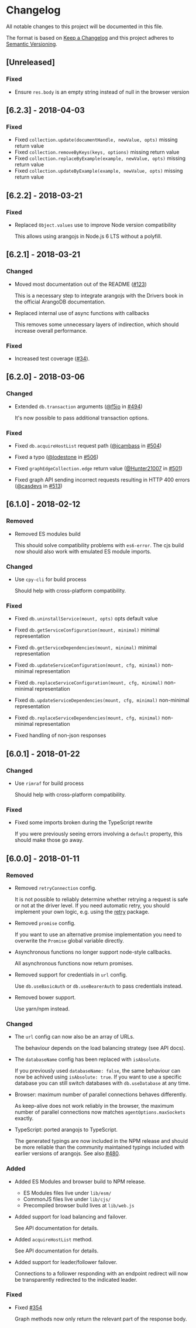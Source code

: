 # Changelog

All notable changes to this project will be documented in this file.

The format is based on [Keep a Changelog](http://keepachangelog.com/en/1.0.0/)
and this project adheres to [Semantic Versioning](http://semver.org/spec/v2.0.0.html).

## [Unreleased]

### Fixed

* Ensure `res.body` is an empty string instead of null in the browser version

## [6.2.3] - 2018-04-03

### Fixed

* Fixed `collection.update(documentHandle, newValue, opts)` missing return value
* Fixed `collection.removeByKeys(keys, options)` missing return value
* Fixed `collection.replaceByExample(example, newValue, opts)` missing return value
* Fixed `collection.updateByExample(example, newValue, opts)` missing return value

## [6.2.2] - 2018-03-21

### Fixed

* Replaced `Object.values` use to improve Node version compatibility

  This allows using arangojs in Node.js 6 LTS without a polyfill.

## [6.2.1] - 2018-03-21

### Changed

* Moved most documentation out of the README ([#123](https://github.com/arangodb/arangojs/issues/123))

  This is a necessary step to integrate arangojs with the Drivers book in the official ArangoDB documentation.

* Replaced internal use of async functions with callbacks

  This removes some unnecessary layers of indirection, which should increase overall performance.

### Fixed

* Increased test coverage ([#34](https://github.com/arangodb/arangojs/issues/34)).

## [6.2.0] - 2018-03-06

### Changed

* Extended `db.transaction` arguments ([@f5io](https://github.com/f5io) in [#494](https://github.com/arangodb/arangojs/pull/494))

  It's now possible to pass additional transaction options.

### Fixed

* Fixed `db.acquireHostList` request path ([@jcambass](https://github.com/jcambass) in [#504](https://github.com/arangodb/arangojs/pull/504))

* Fixed a typo ([@lodestone](https://github.com/lodestone) in [#506](https://github.com/arangodb/arangojs/pull/506))

* Fixed `graphEdgeCollection.edge` return value ([@Hunter21007](https://github.com/Hunter21007) in [#501](https://github.com/arangodb/arangojs/pull/501))

* Fixed graph API sending incorrect requests resulting in HTTP 400 errors ([@casdevs](https://github.com/casdevs) in [#513](https://github.com/arangodb/arangojs/pull/513))

## [6.1.0] - 2018-02-12

### Removed

* Removed ES modules build

  This should solve compatibility problems with `es6-error`. The cjs
  build now should also work with emulated ES module imports.

### Changed

* Use `cpy-cli` for build process

  Should help with cross-platform compatibility.

### Fixed

* Fixed `db.uninstallService(mount, opts)` opts default value

* Fixed `db.getServiceConfiguration(mount, minimal)` minimal representation

* Fixed `db.getServiceDependencies(mount, minimal)` minimal representation

* Fixed `db.updateServiceConfiguration(mount, cfg, minimal)` non-minimal representation

* Fixed `db.replaceServiceConfiguration(mount, cfg, minimal)` non-minimal representation

* Fixed `db.updateServiceDependencies(mount, cfg, minimal)` non-minimal representation

* Fixed `db.replaceServiceDependencies(mount, cfg, minimal)` non-minimal representation

* Fixed handling of non-json responses

## [6.0.1] - 2018-01-22

### Changed

* Use `rimraf` for build process

  Should help with cross-platform compatibility.

### Fixed

* Fixed some imports broken during the TypeScript rewrite

  If you were previously seeing errors involving a `default` property,
  this should make those go away.

## [6.0.0] - 2018-01-11

### Removed

* Removed `retryConnection` config.

  It is not possible to reliably determine whether retrying a request
  is safe or not at the driver level. If you need automatic retry, you
  should implement your own logic, e.g. using the
  [retry](https://yarnpkg.com/en/package/retry) package.

* Removed `promise` config.

  If you want to use an alternative promise implementation
  you need to overwrite the `Promise` global variable directly.

* Asynchronous functions no longer support node-style callbacks.

  All asynchronous functions now return promises.

* Removed support for credentials in `url` config.

  Use `db.useBasicAuth` or `db.useBearerAuth` to pass credentials instead.

* Removed bower support.

  Use yarn/npm instead.

### Changed

* The `url` config can now also be an array of URLs.

  The behaviour depends on the load balancing strategy (see API docs).

* The `databaseName` config has been replaced with `isAbsolute`.

  If you previously used `databaseName: false`, the same behaviour can now
  be achived using `isAbsolute: true`. If you want to use a specific
  database you can still switch databases with `db.useDatabase` at any time.

* Browser: maximum number of parallel connections behaves differently.

  As keep-alive does not work reliably in the browser, the maximum number
  of parallel connections now matches `agentOptions.maxSockets` exactly.

* TypeScript: ported arangojs to TypeScript.

  The generated typings are now included in the NPM release and should
  be more reliable than the community maintained typings included with
  earlier versions of arangojs.
  See also [#480](https://github.com/arangodb/arangojs/issues/480).

### Added

* Added ES Modules and browser build to NPM release.

  * ES Modules files live under `lib/esm/`
  * CommonJS files live under `lib/cjs/`
  * Precompiled browser build lives at `lib/web.js`

* Added support for load balancing and failover.

  See API documentation for details.

* Added `acquireHostList` method.

  See API documentation for details.

* Added support for leader/follower failover.

  Connections to a follower responding with an endpoint redirect
  will now be transparently redirected to the indicated leader.

### Fixed

* Fixed [#354](https://github.com/arangodb/arangojs/issues/354)

  Graph methods now only return the relevant part of the response body.
